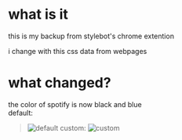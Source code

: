 # what is it
this is my backup from stylebot's chrome extention

i change with this css data from webpages

# what changed?

the color of spotify is now black and blue<br>
default:
> ![default](https://user-images.githubusercontent.com/63209264/178688700-312b3709-9c07-49ef-bc2d-3155fa4559de.png)
custom:
> ![custom](https://user-images.githubusercontent.com/63209264/178688696-b7fa75b8-254c-475b-be59-341284e27501.png)
